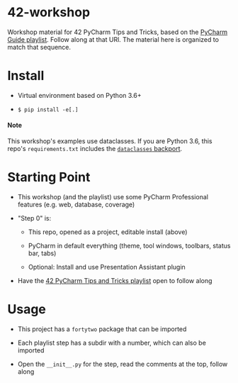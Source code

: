 # 42-workshop

Workshop material for 42 PyCharm Tips and Tricks, based on the [PyCharm Guide playlist](https://www.jetbrains.com/pycharm/guide/playlists/42/). Follow along at that URl. The material here is organized to match that sequence.

# Install

- Virtual environment based on Python 3.6+

- `$ pip install -e[.]`

#### Note

This workshop's examples use dataclasses. If you are Python 3.6, this repo's `requirements.txt` includes the [`dataclasses` backport](https://pypi.org/project/dataclasses/).

# Starting Point

- This workshop (and the playlist) use some PyCharm Professional features (e.g. web, database, coverage)

- "Step 0" is:

    - This repo, opened as a project, editable install (above)
    
    - PyCharm in default everything (theme, tool windows, toolbars, status bar, tabs)
    
    - Optional: Install and use Presentation Assistant plugin
    
- Have the [42 PyCharm Tips and Tricks playlist](https://www.jetbrains.com/pycharm/guide/playlists/42/) open to follow along

# Usage

- This project has a `fortytwo` package that can be imported

- Each playlist step has a subdir with a number, which can also be imported

- Open the `__init__.py` for the step, read the comments at the top, follow along

